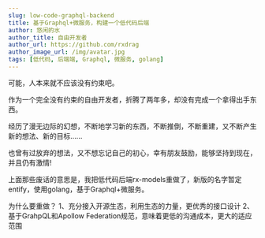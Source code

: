 ```yaml
---
slug: low-code-graphql-backend
title: 基于Graphql+微服务，构建一个低代码后端
author: 悠闲的水
author_title: 自由开发者
author_url: https://github.com/rxdrag
author_image_url: /img/avatar.jpg
tags: [低代码, 后端端, Graphql, 微服务, golang]
---
```


可能，人本来就不应该没有约束吧。

作为一个完全没有约束的自由开发者，折腾了两年多，却没有完成一个拿得出手东西。

经历了漫无边际的幻想，不断地学习新的东西，不断推倒，不断重建，又不断产生新的想法、新的目标......

也曾有过放弃的想法，又不想忘记自己的初心，幸有朋友鼓励，能够坚持到现在，并且仍有激情!

上面那些废话的意思是，我把低代码后端rx-models重做了，新版的名字暂定entify，使用golang，基于Graphql+微服务。

为什么要重做？
1、充分接入开源生态，利用生态的力量，更优秀的接口设计
2、基于GrahpQL和Apollow Federation规范，意味着更低的沟通成本，更大的适应范围